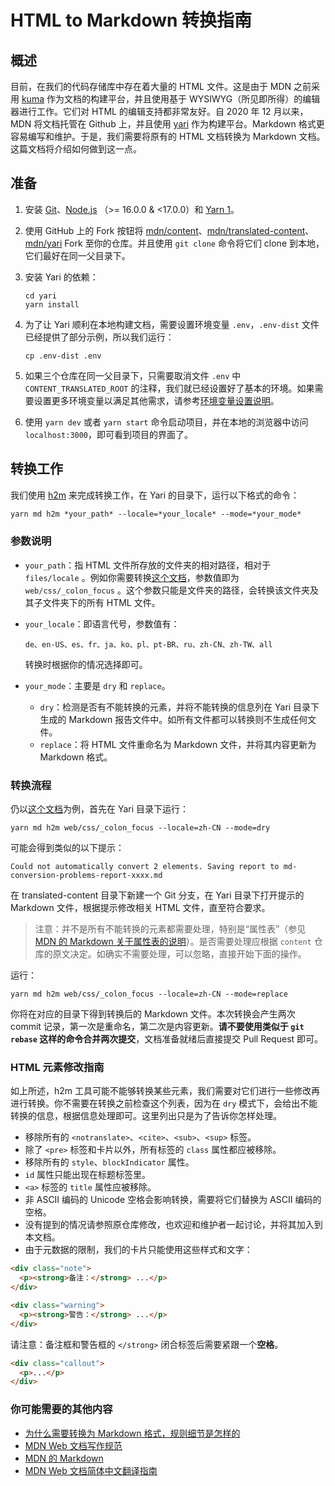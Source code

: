 # HTML to Markdown 转换指南

## 概述

目前，在我们的代码存储库中存在着大量的 HTML 文件。这是由于 MDN 之前采用 [kuma](https://github.com/mdn/kuma) 作为文档的构建平台，并且使用基于 WYSIWYG（所见即所得）的编辑器进行工作。它们对 HTML 的编辑支持都非常友好。自 2020 年 12 月以来，MDN 将文档托管在 Github 上，并且使用 [yari](https://github.com/mdn/yari) 作为构建平台。Markdown 格式更容易编写和维护。于是，我们需要将原有的 HTML 文档转换为 Markdown 文档。这篇文档将介绍如何做到这一点。

## 准备

1. 安装 [Git](https://git-scm.com/)、[Node.js](https://nodejs.org/) （>= 16.0.0 & <17.0.0）和 [Yarn 1](https://classic.yarnpkg.com/en/docs/install)。

2. 使用 GitHub 上的 Fork 按钮将 [mdn/content](https://github.com/mdn/content)、[mdn/translated-content](https://github.com/mdn/translated-content)、[mdn/yari](https://github.com/mdn/yari) Fork 至你的仓库。并且使用 `git clone` 命令将它们 clone 到本地，它们最好在同一父目录下。

3. 安装 Yari 的依赖：

   ```shell
   cd yari
   yarn install
   ```

4. 为了让 Yari 顺利在本地构建文档，需要设置环境变量 `.env`，`.env-dist` 文件已经提供了部分示例，所以我们运行：

   ```shell
   cp .env-dist .env
   ```

5. 如果三个仓库在同一父目录下，只需要取消文件 `.env` 中 `CONTENT_TRANSLATED_ROOT` 的注释，我们就已经设置好了基本的环境。如果需要设置更多环境变量以满足其他需求，请参考[环境变量设置说明](https://github.com/mdn/yari/blob/main/docs/envvars.md)。

6. 使用 `yarn dev` 或者 `yarn start` 命令启动项目，并在本地的浏览器中访问 `localhost:3000`，即可看到项目的界面了。

## 转换工作

我们使用 [h2m](https://github.com/mdn/markdown) 来完成转换工作，在 Yari 的目录下，运行以下格式的命令：

```markdown
yarn md h2m *your_path* --locale=*your_locale* --mode=*your_mode*
```

### 参数说明

- `your_path`：指 HTML 文件所存放的文件夹的相对路径，相对于  `files/locale` 。例如你需要转换[这个文档](https://developer.mozilla.org/zh-CN/docs/Web/CSS/:focus)，参数值即为 `web/css/_colon_focus` 。这个参数只能是文件夹的路径，会转换该文件夹及其子文件夹下的所有 HTML 文件。

- `your_locale`：即语言代号，参数值有：

  ```
  de、en-US、es、fr、ja、ko、pl、pt-BR、ru、zh-CN、zh-TW、all
  ```

  转换时根据你的情况选择即可。

- `your_mode`：主要是 `dry` 和 `replace`。
  - `dry`：检测是否有不能转换的元素，并将不能转换的信息列在 Yari 目录下生成的 Markdown 报告文件中。如所有文件都可以转换则不生成任何文件。
  - `replace`：将 HTML 文件重命名为 Markdown 文件，并将其内容更新为 Markdown 格式。

### 转换流程

仍以[这个文档](https://developer.mozilla.org/zh-CN/docs/Web/CSS/:focus)为例，首先在 Yari 目录下运行：

```shell
yarn md h2m web/css/_colon_focus --locale=zh-CN --mode=dry
```

可能会得到类似的以下提示：

```
Could not automatically convert 2 elements. Saving report to md-conversion-problems-report-xxxx.md
```

在 translated-content 目录下新建一个 Git 分支，在 Yari 目录下打开提示的 Markdown 文件，根据提示修改相关 HTML 文件，直至符合要求。

> 注意：并不是所有不能转换的元素都需要处理，特别是“属性表”（参见 [MDN 的 Markdown 关于属性表的说明](https://developer.mozilla.org/zh-CN/docs/MDN/Contribute/Markdown_in_MDN#何时使用_html_表格)）。是否需要处理应根据 `content` 仓库的原文决定。如确实不需要处理，可以忽略，直接开始下面的操作。

运行：

```shell
yarn md h2m web/css/_colon_focus --locale=zh-CN --mode=replace
```

你将在对应的目录下得到转换后的 Markdown 文件。本次转换会产生两次 commit 记录，第一次是重命名，第二次是内容更新。**请不要使用类似于 `git rebase` 这样的命令合并两次提交**，文档准备就绪后直接提交 Pull Request 即可。

### HTML 元素修改指南

如上所述，h2m 工具可能不能够转换某些元素，我们需要对它们进行一些修改再进行转换。你不需要在转换之前检查这个列表，因为在 `dry` 模式下，会给出不能转换的信息，根据信息处理即可。这里列出只是为了告诉你怎样处理。

- 移除所有的 `<notranslate>`、`<cite>`、`<sub>`、`<sup>` 标签。
- 除了 `<pre>` 标签和卡片以外，所有标签的 `class` 属性都应被移除。
- 移除所有的 `style`、`blockIndicator` 属性。
- `id` 属性只能出现在标题标签里。
- `<a>` 标签的 `title` 属性应被移除。
- 非 ASCII 编码的 Unicode 空格会影响转换，需要将它们替换为 ASCII 编码的空格。
- 没有提到的情况请参照原仓库修改，也欢迎和维护者一起讨论，并将其加入到本文档。
- 由于元数据的限制，我们的卡片只能使用这些样式和文字：

```html
<div class="note">
  <p><strong>备注：</strong> ...</p>
</div>
```

```html
<div class="warning">
  <p><strong>警告：</strong> ...</p>
</div>
```

请注意：备注框和警告框的 `</strong>` 闭合标签后需要紧跟一个**空格**。

```html
<div class="callout">
  <p>...</p>
</div>
```

### 你可能需要的其他内容

- [为什么需要转换为 Markdown 格式，规则细节是怎样的](https://github.com/mdn/content/issues/3350)
- [MDN Web 文档写作规范](https://developer.mozilla.org/zh-CN/docs/MDN/Guidelines/Writing_style_guide)
- [MDN 的 Markdown](https://developer.mozilla.org/zh-CN/docs/MDN/Contribute/Markdown_in_MDN)
- [MDN Web 文档简体中文翻译指南](https://github.com/mdn/translated-content/blob/main/docs/zh-cn/translation-guide.md)

